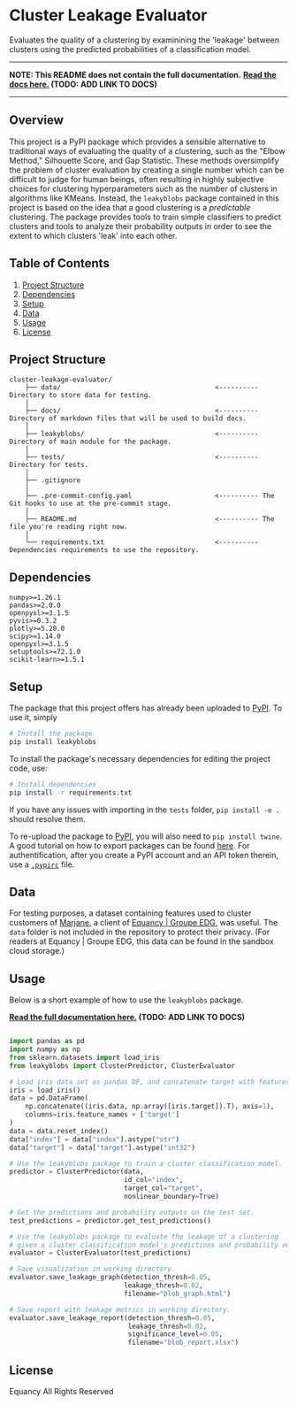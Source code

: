 # Cluster Leakage Evaluator

Evaluates the quality of a clustering by examinining the 'leakage' between clusters using the predicted probabilities of a classification model.

---

**NOTE: This README does not contain the full documentation.**
**[Read the docs here.]() (TODO: ADD LINK TO DOCS)**

---

## Overview

This project is a PyPI package which provides a sensible alternative to traditional ways of evaluating the quality of a clustering, such as the "Elbow Method," Silhouette Score, and Gap Statistic. These methods oversimplify the problem of cluster evaluation by creating a single number which can be difficult to judge for human beings, often resulting in highly subjective choices for clustering hyperparameters such as the number of clusters in algorithms like KMeans. Instead, the `leakyblobs` package contained in this project is based on the idea that a good clustering is a *predictable* clustering. The package provides tools to train simple classifiers to predict clusters and tools to analyze their probability outputs in order to see the extent to which clusters 'leak' into each other.

## Table of Contents

1. [Project Structure](#project-structure)
2. [Dependencies](#dependencies)
3. [Setup](#setup)
4. [Data](#data)
5. [Usage](#usage)
7. [License](#license)

## Project Structure

```
cluster-leakage-evaluator/
    ├── data/                                       <---------- Directory to store data for testing.
    │
    ├── docs/                                       <---------- Directory of markdown files that will be used to build docs.
    │
    ├── leakyblobs/                                 <---------- Directory of main module for the package.
    │
    ├── tests/                                      <---------- Directory for tests.
    │
    ├── .gitignore
    │
    ├── .pre-commit-config.yaml                     <---------- The Git hooks to use at the pre-commit stage.
    │
    ├── README.md                                   <---------- The file you're reading right now.
    │
    └── requirements.txt                            <---------- Dependencies requirements to use the repository.
```

## Dependencies

```
numpy>=1.26.1
pandas>=2.0.0
openpyxl>=3.1.5
pyvis>=0.3.2
plotly>=5.20.0
scipy>=1.14.0
openpyxl>=3.1.5
setuptools>=72.1.0
scikit-learn>=1.5.1
```

## Setup

The package that this project offers has already been uploaded to [PyPI](https://pypi.org/). To use it, simply
```bash
# Install the package
pip install leakyblobs
```

To install the package's necessary dependencies for editing the project code, use:
```bash
# Install dependencies
pip install -r requirements.txt
```
If you have any issues with importing in the `tests` folder, `pip install -e .` should resolve them.

To re-upload the package to [PyPI](https://pypi.org/), you will also need to `pip install twine`. A good tutorial on how to export packages can be found [here](https://betterscientificsoftware.github.io/python-for-hpc/tutorials/python-pypi-packaging/). For authentification, after you create a PyPI account and an API token therein, use a [`.pypirc`](https://packaging.python.org/en/latest/specifications/pypirc/) file.


## Data

For testing purposes, a dataset containing features used to cluster customers of [Marjane](https://www.marjane.ma/), a client of [Equancy | Groupe EDG](https://www.equancy.fr/fr/), was useful. The `data` folder is not included in the repository to protect their privacy.
(For readers at Equancy | Groupe EDG, this data can be found in the sandbox cloud storage.) 

## Usage

Below is a short example of how to use the `leakyblobs` package.

**[Read the full documentation here.]() (TODO: ADD LINK TO DOCS)**

```python

import pandas as pd
import numpy as np
from sklearn.datasets import load_iris
from leakyblobs import ClusterPredictor, ClusterEvaluator

# Load iris data set as pandas DF, and concatenate target with features.
iris = load_iris()
data = pd.DataFrame(
    np.concatenate((iris.data, np.array([iris.target]).T), axis=1), 
    columns=iris.feature_names + ['target']
)
data = data.reset_index()
data["index"] = data["index"].astype("str")
data["target"] = data["target"].astype("int32")

# Use the leakyblobs package to train a cluster classification model.
predictor = ClusterPredictor(data, 
                             id_col="index", 
                             target_col="target",
                             nonlinear_boundary=True)

# Get the predictions and probability outputs on the test set.
test_predictions = predictor.get_test_predictions()

# Use the leakyblobs package to evaluate the leakage of a clustering
# given a cluster classification model's predictions and probability outputs.
evaluator = ClusterEvaluator(test_predictions)

# Save visualization in working directory.
evaluator.save_leakage_graph(detection_thresh=0.05,
                             leakage_thresh=0.02,
                             filename="blob_graph.html")

# Save report with leakage metrics in working directory.
evaluator.save_leakage_report(detection_thresh=0.05,
                              leakage_thresh=0.02,
                              significance_level=0.05,
                              filename="blob_report.xlsx")
```

## License

Equancy All Rights Reserved